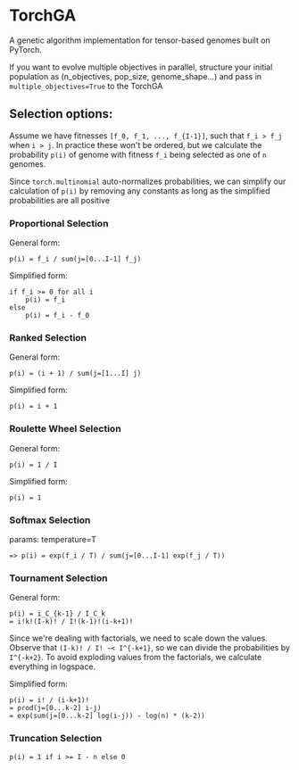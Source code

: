# TorchGA
A genetic algorithm implementation for tensor-based genomes built on PyTorch.

If you want to evolve multiple objectives in parallel, 
structure your initial population as (n_objectives, pop_size, genome_shape...) 
and pass in `multiple_objectives=True` to the TorchGA

## Selection options:  
Assume we have fitnesses `[f_0, f_1, ..., f_{I-1}]`, 
such that `f_i > f_j` when `i > j`. 
In practice these won't be ordered, but we calculate the probability `p(i)` of genome with fitness `f_i` being selected as one of `n` genomes.  

Since `torch.multinomial` auto-normalizes probabilities, we can simplify our calculation of `p(i)` by removing any constants as long as the simplified probabilities are all positive

### Proportional Selection
General form:
```  
p(i) = f_i / sum(j=[0...I-1] f_j)
```

Simplified form:  
```
if f_i >= 0 for all i
    p(i) = f_i
else
    p(i) = f_i - f_0
```

### Ranked Selection
General form:
```
p(i) = (i + 1) / sum(j=[1...I] j)
```

Simplified form:
```
p(i) = i + 1
```

### Roulette Wheel Selection
General form:
```
p(i) = 1 / I
```

Simplified form:
```
p(i) = 1
```

### Softmax Selection  
params: temperature=T  
```  
=> p(i) = exp(f_i / T) / sum(j=[0...I-1] exp(f_j / T))
```

### Tournament Selection
General form:
```
p(i) = i_C_{k-1} / I_C_k
= i!k!(I-k)! / I!(k-1)!(i-k+1)!
```

Since we're dealing with factorials, we need to scale down the values. Observe that `(I-k)! / I! ~< I^{-k+1}`, so we can divide the probabilities by `I^{-k+2}`. To avoid exploding values from the factorials, we calculate everything in logspace.  

Simplified form:
```
p(i) = i! / (i-k+1)!
= prod(j=[0...k-2] i-j)
= exp(sum(j=[0...k-2] log(i-j)) - log(n) * (k-2))
```

### Truncation Selection
```
p(i) = 1 if i >= I - n else 0
```


